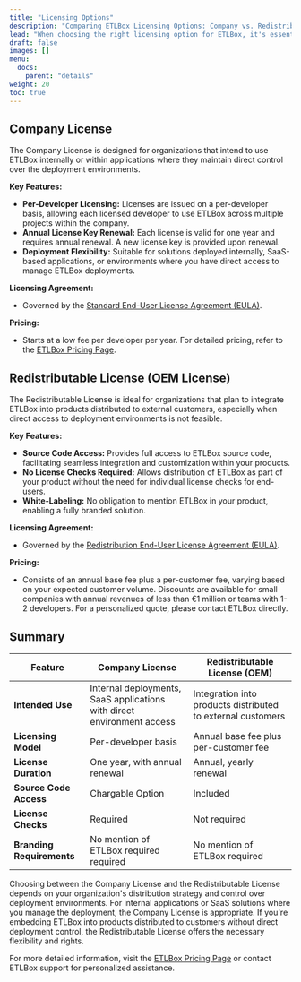 ```yaml
---
title: "Licensing Options"
description: "Comparing ETLBox Licensing Options: Company vs. Redistributable Licenses"
lead: "When choosing the right licensing option for ETLBox, it's essential to understand the differences between the Company and the OEM License (also known as the Redistributable License). Each is tailored to specific use cases and distribution needs."
draft: false
images: []
menu:
  docs:
    parent: "details"
weight: 20
toc: true
---
```


## Company License

The Company License is designed for organizations that intend to use ETLBox internally or within applications where they maintain direct control over the deployment environments.

**Key Features:**

- **Per-Developer Licensing:** Licenses are issued on a per-developer basis, allowing each licensed developer to use ETLBox across multiple projects within the company.
- **Annual License Key Renewal:** Each license is valid for one year and requires annual renewal. A new license key is provided upon renewal.
- **Deployment Flexibility:** Suitable for solutions deployed internally, SaaS-based applications, or environments where you have direct access to manage ETLBox deployments.

**Licensing Agreement:**

- Governed by the [Standard End-User License Agreement (EULA)](/pricing/eula/standard-eula/).

**Pricing:**

- Starts at a low fee per developer per year. For detailed pricing, refer to the [ETLBox Pricing Page](https://www.etlbox.net/support/pricing/).

## Redistributable License (OEM License)

The Redistributable License is ideal for organizations that plan to integrate ETLBox into products distributed to external customers, especially when direct access to deployment environments is not feasible.

**Key Features:**

- **Source Code Access:** Provides full access to ETLBox source code, facilitating seamless integration and customization within your products.
- **No License Checks Required:** Allows distribution of ETLBox as part of your product without the need for individual license checks for end-users.
- **White-Labeling:** No obligation to mention ETLBox in your product, enabling a fully branded solution.

**Licensing Agreement:**

- Governed by the [Redistribution End-User License Agreement (EULA)](/pricing/eula/redistribution-eula/).

**Pricing:**

- Consists of an annual base fee plus a per-customer fee, varying based on your expected customer volume. Discounts are available for small companies with annual revenues of less than €1 million or teams with 1-2 developers. For a personalized quote, please contact ETLBox directly.

## Summary

| Feature                     | Company License                                                                 | Redistributable License (OEM)                                                                 |
|-----------------------------|----------------------------------------------------------------------------------|-----------------------------------------------------------------------------------------------|
| **Intended Use**            | Internal deployments, SaaS applications with direct environment access          | Integration into products distributed to external customers                                   |
| **Licensing Model**         | Per-developer basis                                                              | Annual base fee plus per-customer fee                                                         |
| **License Duration**        | One year, with annual renewal                                                    | Annual, yearly renewal                                                                   |
| **Source Code Access**      | Chargable Option                                                                     | Included                                                                                      |
| **License Checks**          | Required                                                                         | Not required                                                                                  |
| **Branding Requirements**   | No mention of ETLBox required required                                                   | No mention of ETLBox required                                                                 |

Choosing between the Company License and the Redistributable License depends on your organization's distribution strategy and control over deployment environments. For internal applications or SaaS solutions where you manage the deployment, the Company License is appropriate. If you're embedding ETLBox into products distributed to customers without direct deployment control, the Redistributable License offers the necessary flexibility and rights.

For more detailed information, visit the [ETLBox Pricing Page](/pricing/) or contact ETLBox support for personalized assistance.

